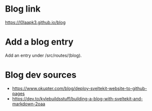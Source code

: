 # Blog link
https://l0laapk3.github.io/blog

# Add a blog entry
Add an entry under /src/routes/(blog).

# Blog dev sources
* https://www.okupter.com/blog/deploy-sveltekit-website-to-github-pages
* https://dev.to/kylebuildsstuff/building-a-blog-with-sveltekit-and-markdown-2oaa